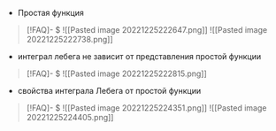 - Простая функция
> [!FAQ]- $
>![[Pasted image 20221225222647.png]] ![[Pasted image 20221225222738.png]]

- интеграл лебега не зависит от представления простой функции
> [!FAQ]- $
>![[Pasted image 20221225222815.png]]

- свойства интеграла Лебега от простой функции
> [!FAQ]- $
>![[Pasted image 20221225224351.png]] ![[Pasted image 20221225224405.png]]

